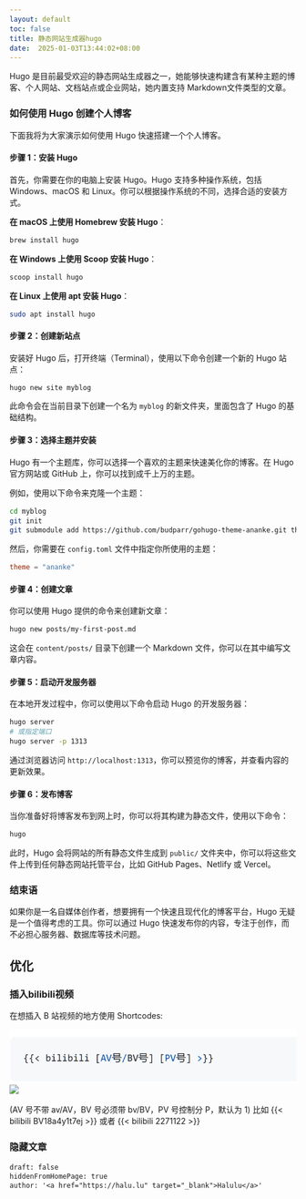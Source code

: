 ```yaml
---
layout: default
toc: false
title: 静态网站生成器hugo
date:  2025-01-03T13:44:02+08:00
---
```



Hugo 是目前最受欢迎的静态网站生成器之一，她能够快速构建含有某种主题的博客、个人网站、文档站点或企业网站，她内置支持 Markdown文件类型的文章。

<!--more-->


### **如何使用 Hugo 创建个人博客**

下面我将为大家演示如何使用 Hugo 快速搭建一个个人博客。

#### **步骤 1：安装 Hugo**

首先，你需要在你的电脑上安装 Hugo。Hugo 支持多种操作系统，包括 Windows、macOS 和 Linux。你可以根据操作系统的不同，选择合适的安装方式。

**在 macOS 上使用 Homebrew 安装 Hugo**：

```bash
brew install hugo
```

**在 Windows 上使用 Scoop 安装 Hugo**：

```powershell
scoop install hugo
```

**在 Linux 上使用 apt 安装 Hugo**：

```bash
sudo apt install hugo
```

#### **步骤 2：创建新站点**

安装好 Hugo 后，打开终端（Terminal），使用以下命令创建一个新的 Hugo 站点：

```bash
hugo new site myblog
```

此命令会在当前目录下创建一个名为 `myblog` 的新文件夹，里面包含了 Hugo 的基础结构。

#### **步骤 3：选择主题并安装**

Hugo 有一个主题库，你可以选择一个喜欢的主题来快速美化你的博客。在 Hugo 官方网站或 GitHub 上，你可以找到成千上万的主题。

例如，使用以下命令来克隆一个主题：

```bash
cd myblog
git init
git submodule add https://github.com/budparr/gohugo-theme-ananke.git themes/ananke
```

然后，你需要在 `config.toml` 文件中指定你所使用的主题：

```toml
theme = "ananke"
```

#### **步骤 4：创建文章**

你可以使用 Hugo 提供的命令来创建新文章：

```bash
hugo new posts/my-first-post.md
```

这会在 `content/posts/` 目录下创建一个 Markdown 文件，你可以在其中编写文章内容。

#### **步骤 5：启动开发服务器**

在本地开发过程中，你可以使用以下命令启动 Hugo 的开发服务器：

```bash
hugo server
# 或指定端口
hugo server -p 1313
```

通过浏览器访问 `http://localhost:1313`，你可以预览你的博客，并查看内容的更新效果。

#### **步骤 6：发布博客**

当你准备好将博客发布到网上时，你可以将其构建为静态文件，使用以下命令：

```bash
hugo
```

此时，Hugo 会将网站的所有静态文件生成到 `public/` 文件夹中，你可以将这些文件上传到任何静态网站托管平台，比如 GitHub Pages、Netlify 或 Vercel。

### **结束语**

如果你是一名自媒体创作者，想要拥有一个快速且现代化的博客平台，Hugo 无疑是一个值得考虑的工具。你可以通过 Hugo 快速发布你的内容，专注于创作，而不必担心服务器、数据库等技术问题。

## 优化

### 插入bilibili视频

在想插入 B 站视频的地方使用 Shortcodes:

![](images/2024-12-18-06-21-50.png)
![](../images/2024-12-18-06-21-50.png)

(AV 号不带 av/AV，BV 号必须带 bv/BV，PV 号控制分 P，默认为 1)
比如 {{< bilibili BV18a4y1t7ej >}} 或者 {{< bilibili 2271122 >}}

### 隐藏文章
``` 
draft: false
hiddenFromHomePage: true
author: '<a href="https://halu.lu" target="_blank">Halulu</a>'
```